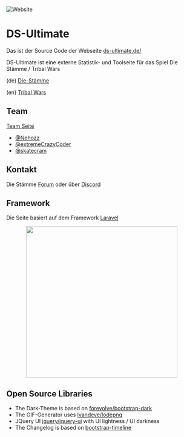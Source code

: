 ![Website](https://img.shields.io/website?down_message=Offline&up_message=Online&url=https%3A%2F%2Fds-ultimate.de%2F)

# DS-Ultimate 

Das ist der Source Code der Webseite [ds-ultimate.de/](http://ds-ultimate.de/)

DS-Ultimate ist eine externe Statistik- und Toolseite für das Spiel Die Stämme / Tribal Wars

(de) [Die-Stämme](https://www.die-staemme.de)

(en) [Tribal Wars](https://www.tribalwars.net)

## Team
[Team Seite](http://ds-ultimate.de/team)
* [@Nehozz](https://github.com/Nehozz)
* [@extremeCrazyCoder](https://github.com/extremeCrazyCoder)
* [@skatecram](https://github.com/skatecram)


## Kontakt

Die Stämme [Forum](https://forum.die-staemme.de/index.php?threads/die-neue-ds-ultimate-webseite.192322/) oder über [Discord](https://discord.com/invite/PPwyZYk)


## Framework
Die Seite basiert auf dem Framework [Laravel](https://github.com/laravel/laravel)

<p align="center"><a href="https://laravel.com" target="_blank"><img src="https://raw.githubusercontent.com/laravel/art/master/logo-lockup/5%20SVG/2%20CMYK/1%20Full%20Color/laravel-logolockup-cmyk-red.svg" width="400"></a></p>

## Open Source Libraries
- The Dark-Theme is based on [forevolve/bootstrap-dark](https://github.com/forevolve/bootstrap-dark)
- The GIF-Generator uses [lvandeve/lodepng](https://github.com/lvandeve/lodepng)
- JQuery UI [jquery/jquery-ui](https://github.com/jquery/jquery-ui) with UI lightness / UI darkness
- The Changelog is based on [bootstrap-timeline](https://bootstrapthemes.co/item/bootstrap-timeline/)
